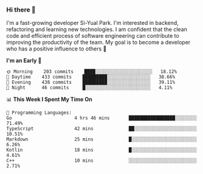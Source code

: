 ### Hi there 👋


I'm a fast-growing developer Si-Yual Park. I'm interested in backend, refactoring and learning new technologies. I am confident that the clean code and efficient process of software engineering can contribute to improving the productivity of the team. My goal is to become a developer who has a positive influence to others 🔭

<!--START_SECTION:waka-->
**I'm an Early 🐤** 

```text
🌞 Morning    203 commits    ████░░░░░░░░░░░░░░░░░░░░░   18.12% 
🌆 Daytime    433 commits    █████████░░░░░░░░░░░░░░░░   38.66% 
🌃 Evening    438 commits    █████████░░░░░░░░░░░░░░░░   39.11% 
🌙 Night      46 commits     █░░░░░░░░░░░░░░░░░░░░░░░░   4.11%

```


📊 **This Week I Spent My Time On** 

```text
💬 Programming Languages: 
Go                       4 hrs 46 mins       █████████████████░░░░░░░░   71.49% 
TypeScript               42 mins             ██░░░░░░░░░░░░░░░░░░░░░░░   10.51% 
Markdown                 25 mins             █░░░░░░░░░░░░░░░░░░░░░░░░   6.26% 
Kotlin                   18 mins             █░░░░░░░░░░░░░░░░░░░░░░░░   4.61% 
C++                      10 mins             ░░░░░░░░░░░░░░░░░░░░░░░░░   2.71%

```


<!--END_SECTION:waka-->
